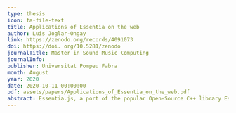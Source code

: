 ```yaml
---
type: thesis
icon: fa-file-text
title: Applications of Essentia on the web
author: Luis Joglar-Ongay
link: https://zenodo.org/records/4091073
doi: https://doi. org/10.5281/zenodo
journalTitle: Master in Sound Music Computing
journalInfo:
publisher: Universitat Pompeu Fabra
month: August
year: 2020
date: 2020-10-11 00:00:00
pdf: assets/papers/Applications_of_Essentia_on_the_web.pdf
abstract: Essentia.js, a port of the popular Open-Source C++ library Essentia, comes to the web world to become the reference library to use together with the Web Audio API. Whilst there are many libraries for audio analysis and feature extraction in native computing languages, this Master thesis exposes the need of such a library in JavaScript, and proposes Essentia.js as the best option to cover those needs. The Music Information Retrieval community needs this tool to be able to develop software and research using web technologies, to continue evolving and stay in the state of the art.  Having compiled the C++ library into a JavaScript audio analysis library, a study on the efficiency of the library is carried out by benchmarking the execution of algorithms available in Essentia.js and comparing them to their quivalents from Meyda.js, a library written in JavaScript. Also, an application designed to be integrated into a production environment is developed using Essentia.js to detect audio problems in music files uploaded to a website. Helping improve the efficiency of the quality control process for digital music distribution. The difficulties found in the process are enumerated and the solution developed is described and demonstrated. These steps, described in this Master Thesis, are part of a bigger project by the Audio Signal Processing Lab at Music Technology Group of the Universitat Pompeu Fabra, to turn Essentia into Essentia.js and ensuring the quality of the library.
---
```

